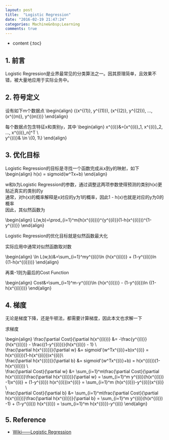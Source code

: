 ```yaml
---
layout: post
title:  "Logistic Regression"
date: "2016-02-19 21:47:24"
categories: Machine&nbsp;Learning
comments: true
---
```


* content
{:toc}

## 1. 前言

Logistic Regression是业界最常见的分类算法之一。因其原理简单，且效果不错，被大量地应用于实际业务中。

## 2. 符号定义

设有如下m个数据点
\begin{align}
{(x^{(1)}, y^{(1)}), (x^{(2)}, y^{(2)}), ..., (x^{(m)}, y^{(m)})}
\end{align}

每个数据点包含特征x和类别y，其中
\begin{align}
x^{(i)}&=[x^{(i)}_1, x^{(i)}_2, ..., x^{(i)}_n]^T \\\
y^{(i)}& \in \\{0, 1\\}
\end{align}

## 3. 优化目标

Logistic Regression的目标是寻找一个函数完成从x到y的映射，如下
\begin{align}
h(x) = sigmoid(w^Tx+b)
\end{align}

w和b为Logistic Regression的参数，通过调整这两项参数使得预测的类别h(x)更贴近真实的类别的y<br>
通常，对h(x)的概率解释是x对应的y为1的概率，因此1 - h(x)也就是对应的y为0的概率<br>
因此，其似然函数为

\begin{align}
L(w,b)=\prod_{i=1}^m{h(x^{(i)})}^{y^{(i)}}(1-h(x^{(i)}))^{1-y^{(i)}}
\end{align}

Logistic Regression的优化目标就是似然函数最大化

实际应用中通常对似然函数取对数

\begin{align}
\ln L(w,b)&=\sum_{i=1}^my^{(i)}\ln {h(x^{(i)})} + (1-y^{(i)})ln {(1-h(x^{(i)}))}
\end{align}

再乘-1则为最后的Cost Function

\begin{align}
Cost&=\sum_{i=1}^m-y^{(i)}\ln {h(x^{(i)})} - (1-y^{(i)})ln {(1-h(x^{(i)}))}
\end{align}


## 4. 梯度

无论是梯度下降，还是牛顿法，都需要计算梯度，因此本文也求解一下<br>


求梯度

\begin{align}
\frac{\partial Cost}{\partial h(x^{(i)})} &= -\frac{y^{(i)}}{h(x^{(i)})} - \frac{(1-y^{(i)})}{h(x^{(i)}) - 1} \\\
\frac{\partial h(x^{(i)})}{\partial w} &= sigmoid'(w^Tx^{(i)}+b)x^{(i)} = h(x^{(i)})(1-h(x^{(i)}))x^{(i)}\\\
\frac{\partial h(x^{(i)})}{\partial b} &= sigmoid'(w^Tx^{(i)}+b) = h(x^{(i)})(1-h(x^{(i)})) \\\
\frac{\partial Cost}{\partial w} &= \sum_{i=1}^m\frac{\partial Cost}{\partial h(x^{(i)})}\frac{\partial h(x^{(i)})}{\partial w} = \sum_{i=1}^m  y^{(i)}(h(x^{(i)}) -1)x^{(i)} + (1-y^{(i)})  h(x^{(i)})x^{(i)} = \sum_{i=1}^m (h(x^{(i)})-y^{(i)})x^{(i)}  \\\
\frac{\partial Cost}{\partial b} &= \sum_{i=1}^m\frac{\partial Cost}{\partial h(x^{(i)})}\frac{\partial h(x^{(i)})}{\partial b} = \sum_{i=1}^m  y^{(i)}(h(x^{(i)}) -1) + (1-y^{(i)})  h(x^{(i)}) = \sum_{i=1}^m h(x^{(i)})-y^{(i)}
\end{align} 


## 5. Reference

* [Wiki——Logistic Regression]

[Wiki——Logistic Regression]: https://en.wikipedia.org/wiki/Logistic_regression

